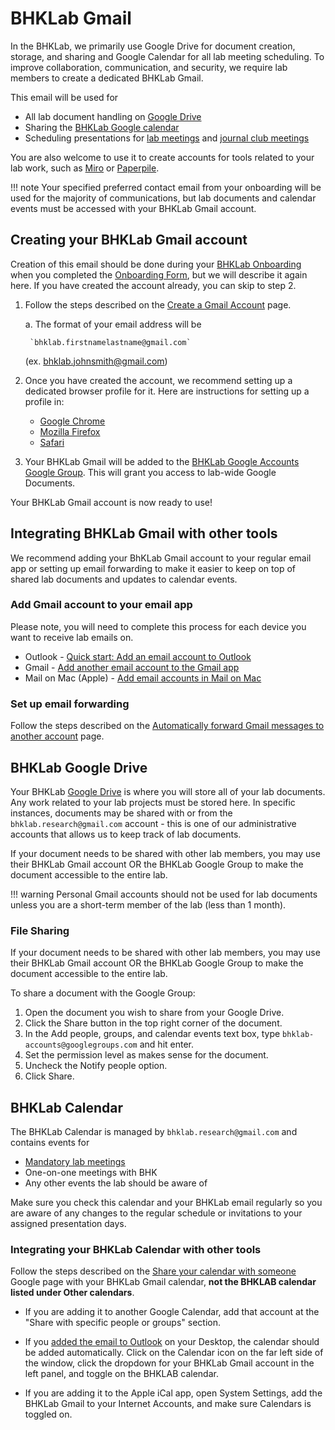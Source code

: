 # BHKLab Gmail

In the BHKLab, we primarily use Google Drive for document creation, storage, and sharing and Google Calendar for all lab meeting scheduling. To improve collaboration, communication, and security, we require lab members to create a dedicated BHKLab Gmail.

This email will be used for

- All lab document handling on [Google Drive](#bhklab-google-drive)
- Sharing the [BHKLab Google calendar](#bhklab-calendar)
- Scheduling presentations for [lab meetings](../Meetings/lab_meeting.md) and [journal club meetings](../Meetings/journal_club.md)

You are also welcome to use it to create accounts for tools related to your lab work, such as [Miro](../Presentations/tools.md#presentation_tools_miro) or [Paperpile](https://paperpile.com/).

!!! note
    Your specified preferred contact email from your onboarding will be used for the majority of communications, but lab documents and calendar events must be accessed with your BHKLab Gmail account.


## Creating your BHKLab Gmail account
Creation of this email should be done during your [BHKLab Onboarding](../../onboarding_offboarding/Onboarding/bhklab_onboarding.md) when you completed the [Onboarding Form](../../onboarding_offboarding/Onboarding/bhklab_onboarding.md#bhklab-onboarding-form), but we will describe it again here. If you have created the account already, you can skip to step 2.

1. Follow the steps described on the [Create a Gmail Account](https://support.google.com/mail/answer/56256?hl=en) page.
    
    a. The format of your email address will be 
        
        `bhklab.firstnamelastname@gmail.com` 
    (ex. bhklab.johnsmith@gmail.com) 

2. Once you have created the account, we recommend setting up a dedicated browser profile for it. Here are instructions for setting up a profile in:

    - [Google Chrome](https://support.google.com/chrome/answer/2364824?hl=en&co=GENIE.Platform%3DDesktop)
    - [Mozilla Firefox](https://support.mozilla.org/en-US/kb/profile-manager-create-and-remove-firefox-profiles)
    - [Safari](https://support.apple.com/en-ca/105100)

3. Your BHKLab Gmail will be added to the [BHKLab Google Accounts Google Group](https://groups.google.com/g/bhklab-accounts). This will grant you access to lab-wide Google Documents.

Your BHKLab Gmail account is now ready to use!


## Integrating BHKLab Gmail with other tools
We recommend adding your BhKLab Gmail account to your regular email app or setting up email forwarding to make it easier to keep on top of shared lab documents and updates to calendar events.

### Add Gmail account to your email app
Please note, you will need to complete this process for each device you want to receive lab emails on.

- Outlook - [Quick start: Add an email account to Outlook](https://support.microsoft.com/en-us/office/quick-start-add-an-email-account-to-outlook-e9da47c4-9b89-4b49-b945-a204aeea6726)
- Gmail - [Add another email account to the Gmail app](https://support.google.com/mail/answer/6078445?hl=en&co=GENIE.Platform%3DAndroid)
- Mail on Mac (Apple) - [Add email accounts in Mail on Mac](https://support.apple.com/en-ca/guide/mail/mail35803/mac)

### Set up email forwarding
Follow the steps described on the [Automatically forward Gmail messages to another account](https://support.google.com/mail/answer/10957?hl=en) page.


## BHKLab Google Drive
Your BHKLab [Google Drive](https://drive.google.com/drive) is where you will store all of your lab documents. Any work related to your lab projects must be stored here.
In specific instances, documents may be shared with or from the `bhklab.research@gmail.com` account - this is one of our administrative accounts that allows us to keep track of lab documents. 

If your document needs to be shared with other lab members, you may use their BHKLab Gmail account OR the BHKLab Google Group to make the document accessible to the entire lab.

!!! warning
    Personal Gmail accounts should not be used for lab documents unless you are a short-term member of the lab (less than 1 month).

### File Sharing
If your document needs to be shared with other lab members, you may use their BHKLab Gmail account OR the BHKLab Google Group to make the document accessible to the entire lab.

To share a document with the Google Group:

1. Open the document you wish to share from your Google Drive.
2. Click the Share button in the top right corner of the document.
3. In the Add people, groups, and calendar events text box, type `bhklab-accounts@googlegroups.com` and hit enter.
4. Set the permission level as makes sense for the document.
5. Uncheck the Notify people option.
6. Click Share.


## BHKLab Calendar
The BHKLab Calendar is managed by `bhklab.research@gmail.com` and contains events for 

- [Mandatory lab meetings](../Meetings/index.md)
- One-on-one meetings with BHK
- Any other events the lab should be aware of

Make sure you check this calendar and your BHKLab email regularly so you are aware of any changes to the regular schedule or invitations to your assigned presentation days.

### Integrating your BHKLab Calendar with other tools

Follow the steps described on the [Share your calendar with someone](https://support.google.com/calendar/answer/37082?hl=en&ref_topic=10510447&sjid=5547978077838140625-NC) Google page with your BHKLab Gmail calendar, **not the BHKLAB calendar listed under Other calendars**.

- If you are adding it to another Google Calendar, add that account at the "Share with specific people or groups" section.

- If you [added the email to Outlook](#add-gmail-account-to-your-email-app) on your Desktop, the calendar should be added automatically. Click on the Calendar icon on the far left side of the window, click the dropdown for your BHKLab Gmail account in the left panel, and toggle on the BHKLAB calendar.

- If you are adding it to the Apple iCal app, open System Settings, add the BHKLab Gmail to your Internet Accounts, and make sure Calendars is toggled on.

